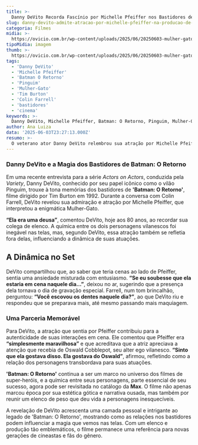 ```yaml
---
title: >-
  Danny DeVito Recorda Fascínio por Michelle Pfeiffer nos Bastidores de Batman: O Retorno
slug: danny-devito-admite-atracao-por-michelle-pfeiffer-na-producao-de-batman-o-retorno
categoria: Filmes
midia: >-
  https://ovicio.com.br/wp-content/uploads/2025/06/20250603-mulher-gato-pinguim-batman-o-retorno.webp
tipoMidia: imagem
thumb: >-
  https://ovicio.com.br/wp-content/uploads/2025/06/20250603-mulher-gato-pinguim-batman-o-retorno.webp
tags:
  - 'Danny DeVito'
  - 'Michelle Pfeiffer'
  - 'Batman O Retorno'
  - 'Pinguim'
  - 'Mulher-Gato'
  - 'Tim Burton'
  - 'Colin Farrell'
  - 'bastidores'
  - 'cinema'
keywords: >-
  Danny DeVito, Michelle Pfeiffer, Batman: O Retorno, Pinguim, Mulher-Gato, Tim Burton, Colin Farrell, bastidores, cinema
author: Ana Luiza
data: '2025-06-03T23:27:13.000Z'
resumo: >-
  O veterano ator Danny DeVito relembrou sua atração por Michelle Pfeiffer durante as filmagens de 'Batman: O Retorno'. A revelação ocorreu em um bate-papo descontraído com Colin Farrell.
---
```


### Danny DeVito e a Magia dos Bastidores de Batman: O Retorno

Em uma recente entrevista para a série _Actors on Actors_, conduzida pela _Variety_, Danny DeVito, conhecido por seu papel icônico como o vilão Pinguim, trouxe à tona memórias dos bastidores de **'Batman: O Retorno'**, filme dirigido por Tim Burton em 1992. Durante a conversa com Colin Farrell, DeVito revelou sua admiração e atração por Michelle Pfeiffer, que interpretou a enigmática Mulher-Gato.

**“Ela era uma deusa”**, comentou DeVito, hoje aos 80 anos, ao recordar sua colega de elenco. A química entre os dois personagens vilanescos foi inegável nas telas, mas, segundo DeVito, essa atração também se refletia fora delas, influenciando a dinâmica de suas atuações.

## A Dinâmica no Set

DeVito compartilhou que, ao saber que teria cenas ao lado de Pfeiffer, sentia uma ansiedade misturada com entusiasmo. **“Se eu soubesse que ela estaria em cena naquele dia…”**, deixou no ar, sugerindo que a presença dela tornava o dia de gravação especial. Farrell, num tom brincalhão, perguntou: **“Você escovou os dentes naquele dia?”**, ao que DeVito riu e respondeu que se preparava mais, até mesmo passando mais maquiagem.

### Uma Parceria Memorável

Para DeVito, a atração que sentia por Pfeiffer contribuiu para a autenticidade de suas interações em cena. Ele comentou que Pfeiffer era **“simplesmente maravilhosa”** e que acreditava que a atriz apreciava a atenção que recebia de Oswald Cobblepot, seu alter ego vilanesco. **“Sinto que ela gostava disso. Ela gostava do Oswald”**, afirmou, refletindo como a relação dos personagens transbordava para suas atuações.

**'Batman: O Retorno'** continua a ser um marco no universo dos filmes de super-heróis, e a química entre seus personagens, parte essencial de seu sucesso, agora pode ser revisitada no catálogo da **Max**. O filme não apenas marcou época por sua estética gótica e narrativa ousada, mas também por reunir um elenco de peso que deu vida a personagens inesquecíveis.

A revelação de DeVito acrescenta uma camada pessoal e intrigante ao legado de 'Batman: O Retorno', mostrando como as relações nos bastidores podem influenciar a magia que vemos nas telas. Com um elenco e produção tão emblemáticos, o filme permanece uma referência para novas gerações de cineastas e fãs do gênero.